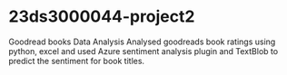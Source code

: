 # 23ds3000044-project2
Goodread books Data Analysis
Analysed goodreads book ratings using python, excel and used Azure sentiment analysis plugin and TextBlob to predict the sentiment for book titles.
